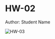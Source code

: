 # HW-02

Author: Student Name

![HW-03](https://github.com/IAbeteEtMechante/HW-03/workflows/HW-03/badge.svg)
